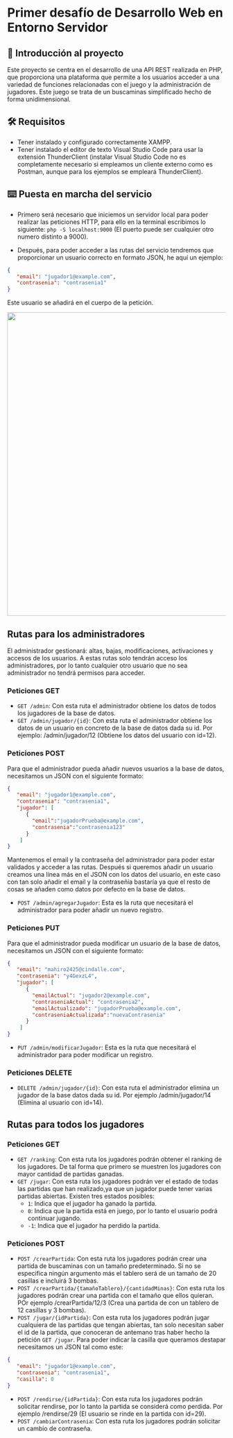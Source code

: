 # Primer desafío de Desarrollo Web en Entorno Servidor
## 🧩 Introducción al proyecto
Este proyecto se centra en el desarrollo de una API REST realizada en PHP, que proporciona una plataforma que permite a los usuarios acceder a una variedad de funciones relacionadas con el juego y la administración de jugadores. Este juego se trata de un buscaminas simplificado hecho de forma unidimensional.

## 🛠️ Requisitos
- Tener instalado y configurado correctamente XAMPP.
- Tener instalado el editor de texto Visual Studio Code para usar la extensión ThunderClient (instalar Visual Studio Code no es completamente necesario si empleamos un cliente externo como es Postman,
 aunque para los ejemplos se empleará ThunderClient).

## ⌨️ Puesta en marcha del servicio 
- Primero será necesario que iniciemos un servidor local para poder realizar las peticiones HTTP, para ello en la terminal escribimos lo siguiente:
  `php -S localhost:9000` (El puerto puede ser cualquier otro numero distinto a 9000).
  
- Después, para poder acceder a las rutas del servicio tendremos que proporcionar un usuario correcto en formato JSON, he aquí un ejemplo:
```json
{
   "email": "jugador1@example.com",
   "contrasenia": "contrasenia1"
}
```

Este usuario se añadirá en el cuerpo de la petición. <br>
<p align="center">
  <img src="https://github.com/davitru60/Buscaminas_DWS/assets/84265707/6637f9ff-d5b8-4c57-98c0-10ce0f6d5872" width="700">
</p>

## Rutas para los administradores
El administrador gestionará: altas, bajas, modificaciones, activaciones y accesos de los usuarios. A estas rutas solo tendrán acceso los administradores, por lo tanto cualquier otro usuario que no sea administrador no tendrá permisos para acceder.

### Peticiones GET
- `GET /admin`: Con esta ruta el administrador obtiene los datos de todos los jugadores de la base de datos. <br>
- `GET /admin/jugador/{id}`: Con esta ruta el administrador obtiene los datos de un usuario en concreto de la base de datos dada su id. Por ejemplo: /admin/jugador/12 (Obtiene los datos del usuario con id=12).

### Peticiones POST
Para que el administrador pueda añadir nuevos usuarios a la base de datos, necesitamos un JSON con el siguiente formato:
```json
{
   "email": "jugador1@example.com",
   "contrasenia": "contrasenia1",
   "jugador": [
      {
        "email":"jugadorPrueba@example.com",
        "contrasenia":"contrasenia123"
      } 
    ]
}
```

Mantenemos el email y la contraseña del administrador para poder estar validados y acceder a las rutas. Después si queremos añadir un usuario creamos una línea más en el JSON con los datos del usuario, en este caso con tan solo añadir el email y la contraseñia bastaría ya que el resto de cosas se añaden como datos por defecto en la base de datos.

- `POST /admin/agregarJugador`: Esta es la ruta que necesitará el administrador para poder añadir un nuevo registro.

### Peticiones PUT
Para que el administrador pueda modificar un usuario de la base de datos, necesitamos un JSON con el siguiente formato:
```json
{
   "email": "mahiro2425@cindalle.com",
   "contrasenia": "y4GexzL4",
   "jugador": [
      {
        "emailActual": "jugador2@example.com",
        "contraseniaActual": "contrasenia2",
        "emailActualizado": "jugadorPrueba@example.com",
        "contraseniaActualizada":"nuevaContrasenia"
      } 
    ]
}
```
- `PUT /admin/modificarJugador`: Esta es la ruta que necesitará el administrador para poder modificar un registro.

### Peticiones DELETE
- `DELETE /admin/jugador/{id}`: Con esta ruta el administrador elimina un jugador de la base datos dada su id. Por ejemplo  /admin/jugador/14 (Elimina al usuario con id=14).

## Rutas para todos los jugadores
### Peticiones GET
- `GET /ranking`: Con esta ruta los jugadores podrán obtener el ranking de los jugadores. De tal forma que primero se muestren los jugadores con mayor cantidad de partidas ganadas. <br>
- `GET /jugar`: Con esta ruta los jugadores podrán ver el estado de todas las partidas que han realizado,ya que un jugador puede tener varias partidas abiertas. Existen tres estados posibles:
  + `1`: Indica que el jugador ha ganado la partida.
  + `0`: Indica que la partida está en juego, por lo tanto el usuario podrá continuar jugando.
  + `-1`: Indica que el jugador ha perdido la partida.

### Peticiones POST
- `POST /crearPartida`: Con esta ruta los jugadores podrán crear una partida de buscaminas con un tamaño predeterminado. Si no se especifica ningún argumento más el tablero será de un tamaño de 20 casillas e incluirá 3 bombas.
- `POST /crearPartida/{tamañoTablero}/{cantidadMinas}`: Con esta ruta los jugadores podrán crear una partida con el tamaño que ellos quieran. POr ejemplo /crearPartida/12/3 (Crea una partida de con un tablero de 12 casillas y 3 bombas).
- `POST /jugar/{idPartida}`: Con esta ruta los jugadores podrán jugar cualquiera de las partidas que tengan abiertas, tan solo necesitan saber el id de la partida, que conoceran de antemano tras haber hecho la petición `GET /jugar`. Para poder indicar la casilla que queramos destapar necesitamos un JSON tal como este:

```json
{
   "email": "jugador1@example.com",
   "contrasenia": "contrasenia1",
   "casilla": 0
}
```
- `POST /rendirse/{idPartida}`: Con esta ruta los jugadores podrán solicitar rendirse, por lo tanto la partida se considerá como perdida. Por ejemplo /rendirse/29 (El usuario se rinde en la partida con id=29).
- `POST /cambiarContrasenia`: Con esta ruta los jugadores podrán solicitar un cambio de contraseña.
